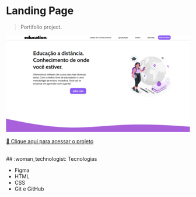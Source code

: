 # Landing Page 
>Portifolio project.

![preview](.github/preview-landing.png)

[:link: Clique aqui para acessar o projeto](https://rayssakelly.github.io/landing-page-education/)

<br>
## :woman_technologist: Tecnologias 

- Figma
- HTML
- CSS
- Git e GitHub
